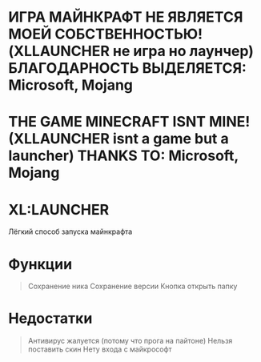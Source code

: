 # ИГРА МАЙНКРАФТ НЕ ЯВЛЯЕТСЯ МОЕЙ СОБСТВЕННОСТЬЮ! (XLLAUNCHER не игра но лаунчер) БЛАГОДАРНОСТЬ ВЫДЕЛЯЕТСЯ: Microsoft, Mojang
# THE GAME MINECRAFT ISNT MINE! (XLLAUNCHER isnt a game but a launcher) THANKS TO: Microsoft, Mojang

# XL:LAUNCHER
Лёгкий способ запуска майнкрафта

# Функции
> Сохранение ника
> Сохранение версии
> Кнопка открыть папку

# Недостатки
> Антивирус жалуется (потому что прога на пайтоне)
> Нельзя поставить скин
> Нету входа с майкрософт
